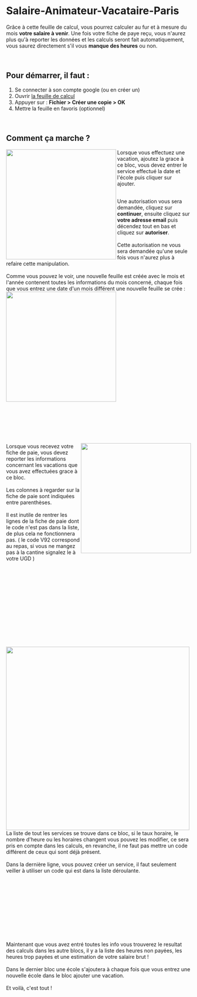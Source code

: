 # Salaire-Animateur-Vacataire-Paris
Grâce à cette feuille de calcul, vous pourrez calculer au fur et à mesure du mois __votre salaire à venir__. Une fois votre fiche de paye reçu, vous n'aurez plus qu'à reporter les données et les calculs seront fait automatiquement, vous saurez directement s'il vous __manque des heures__ ou non.

<br />

## Pour démarrer, il faut :
1. Se connecter à son compte google (ou en créer un)  
2. Ouvrir [la feuille de calcul](https://docs.google.com/spreadsheets/d/1QktZbwNk8iIvQ-N6WeqFDEeWZL1nP8ExiL5RRdRA7uM/edit?usp=sharing)  
3. Appuyer sur : __Fichier > Créer une copie > OK__  
4. Mettre la feuille en favoris (optionnel)

<br />

## Comment ça marche ?
<img align="left" width="300" src="https://user-images.githubusercontent.com/99233749/152921734-ff54158d-a63d-49ee-a383-d601bbd24160.png">
Lorsque vous effectuez une vacation, ajoutez la grace à ce bloc, vous devez entrer le service effectué la date et l'école puis cliquer sur ajouter.

<br />Une autorisation vous sera demandée, cliquez sur __continuer__, ensuite cliquez sur __votre adresse email__ puis décendez tout en bas et cliquez sur __autoriser__.  
<br />Cette autorisation ne vous sera demandée qu'une seule fois vous n'aurez plus à refaire cette manipulation.  
<br />Comme vous pouvez le voir, une nouvelle feuille est créée avec le mois et l'année contenent toutes les informations du mois concerné, chaque fois que vous entrez une date d'un mois différent une nouvelle feuille se crée :
<img align="center" width="300" src="https://user-images.githubusercontent.com/99233749/152925081-5ba87fa5-f100-4a94-b12a-4fd62e809f7b.png">

<br /><br /><br /><br /><br />

<img align="right" width="300" src="https://user-images.githubusercontent.com/99233749/152929272-fff9a960-b5ef-48b4-9ff1-0c28773f7358.png">
Lorsque vous recevez votre fiche de paie, vous devez reporter les informations concernant les vacations que vous avez effectuées grace à ce bloc.  
<br /><br />Les colonnes à regarder sur la fiche de paie sont indiquées entre parenthèses.  
<br /><br />Il est inutile de rentrer les lignes de la fiche de paie dont le code n'est pas dans la liste, de plus cela ne fonctionnera pas. ( le code V92 correspond au repas, si vous ne mangez pas à la cantine signalez le à votre UGD )  

<br /><br /><br /><br /><br /><br /><br /><br /><br /><br /><br /><br />

<img align="left" width="500" src="https://user-images.githubusercontent.com/99233749/153085879-b93661a9-416f-41f6-9c15-d76444c438db.png">
La liste de tout les services se trouve dans ce bloc, si le taux horaire, le nombre d'heure ou les horaires changent vous pouvez les modifier, ce sera pris en compte dans les calculs, en revanche, il ne faut pas mettre un code différent de ceux qui sont déjà présent.
<br /><br />
Dans la dernière ligne, vous pouvez créer un service, il faut seulement veiller à utiliser un code qui est dans la liste déroulante.

<br /><br /><br /><br /><br /><br /><br /><br /><br /><br />
Maintenant que vous avez entré toutes les info vous trouverez le resultat des calculs dans les autre blocs, il y a la liste des heures non payées, les heures trop payées et une estimation de votre salaire brut !  
<br />
Dans le dernier bloc une école s'ajoutera à chaque fois que vous entrez une nouvelle école dans le bloc ajouter une vacation.  
<br />
Et voilà, c'est tout !
